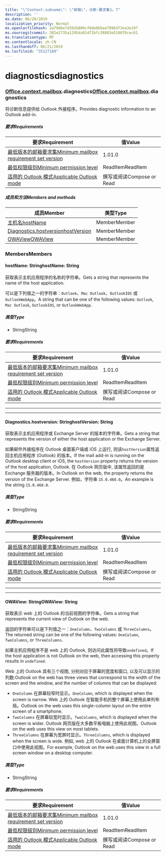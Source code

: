 ```yaml
---
title: "\"Context.subname\": \"邮箱\"。诊断-要求集1。7"
description: ''
ms.date: 06/20/2019
localization_priority: Normal
ms.openlocfilehash: 2a79dbe7d392b809cf0de0b5ee7096473ea3e197
ms.sourcegitcommit: 382e2735a1295da914f2bfc38883e518070cec61
ms.translationtype: MT
ms.contentlocale: zh-CN
ms.lasthandoff: 06/21/2019
ms.locfileid: "35127189"
---
```

# <a name="diagnostics"></a><span data-ttu-id="f2286-102">diagnostics</span><span class="sxs-lookup"><span data-stu-id="f2286-102">diagnostics</span></span>

### <a name="officeofficemdcontextofficecontextmdmailboxofficecontextmailboxmddiagnostics"></a><span data-ttu-id="f2286-103">[Office](Office.md)[.context](Office.context.md)[.mailbox](Office.context.mailbox.md).diagnostics</span><span class="sxs-lookup"><span data-stu-id="f2286-103">[Office](Office.md)[.context](Office.context.md)[.mailbox](Office.context.mailbox.md).diagnostics</span></span>

<span data-ttu-id="f2286-104">将诊断信息提供给 Outlook 外接程序。</span><span class="sxs-lookup"><span data-stu-id="f2286-104">Provides diagnostic information to an Outlook add-in.</span></span>

##### <a name="requirements"></a><span data-ttu-id="f2286-105">要求</span><span class="sxs-lookup"><span data-stu-id="f2286-105">Requirements</span></span>

|<span data-ttu-id="f2286-106">要求</span><span class="sxs-lookup"><span data-stu-id="f2286-106">Requirement</span></span>| <span data-ttu-id="f2286-107">值</span><span class="sxs-lookup"><span data-stu-id="f2286-107">Value</span></span>|
|---|---|
|[<span data-ttu-id="f2286-108">最低版本的邮箱要求集</span><span class="sxs-lookup"><span data-stu-id="f2286-108">Minimum mailbox requirement set version</span></span>](/office/dev/add-ins/reference/requirement-sets/outlook-api-requirement-sets)| <span data-ttu-id="f2286-109">1.0</span><span class="sxs-lookup"><span data-stu-id="f2286-109">1.0</span></span>|
|[<span data-ttu-id="f2286-110">最低权限级别</span><span class="sxs-lookup"><span data-stu-id="f2286-110">Minimum permission level</span></span>](/outlook/add-ins/understanding-outlook-add-in-permissions)| <span data-ttu-id="f2286-111">ReadItem</span><span class="sxs-lookup"><span data-stu-id="f2286-111">ReadItem</span></span>|
|[<span data-ttu-id="f2286-112">适用的 Outlook 模式</span><span class="sxs-lookup"><span data-stu-id="f2286-112">Applicable Outlook mode</span></span>](/outlook/add-ins/#extension-points)| <span data-ttu-id="f2286-113">撰写或阅读</span><span class="sxs-lookup"><span data-stu-id="f2286-113">Compose or Read</span></span>|

##### <a name="members-and-methods"></a><span data-ttu-id="f2286-114">成员和方法</span><span class="sxs-lookup"><span data-stu-id="f2286-114">Members and methods</span></span>

| <span data-ttu-id="f2286-115">成员</span><span class="sxs-lookup"><span data-stu-id="f2286-115">Member</span></span> | <span data-ttu-id="f2286-116">类型</span><span class="sxs-lookup"><span data-stu-id="f2286-116">Type</span></span> |
|--------|------|
| [<span data-ttu-id="f2286-117">主机名</span><span class="sxs-lookup"><span data-stu-id="f2286-117">hostName</span></span>](#hostname-string) | <span data-ttu-id="f2286-118">Member</span><span class="sxs-lookup"><span data-stu-id="f2286-118">Member</span></span> |
| [<span data-ttu-id="f2286-119">Diagnostics.hostversion</span><span class="sxs-lookup"><span data-stu-id="f2286-119">hostVersion</span></span>](#hostversion-string) | <span data-ttu-id="f2286-120">Member</span><span class="sxs-lookup"><span data-stu-id="f2286-120">Member</span></span> |
| [<span data-ttu-id="f2286-121">OWAView</span><span class="sxs-lookup"><span data-stu-id="f2286-121">OWAView</span></span>](#owaview-string) | <span data-ttu-id="f2286-122">Member</span><span class="sxs-lookup"><span data-stu-id="f2286-122">Member</span></span> |

### <a name="members"></a><span data-ttu-id="f2286-123">Members</span><span class="sxs-lookup"><span data-stu-id="f2286-123">Members</span></span>

#### <a name="hostname-string"></a><span data-ttu-id="f2286-124">hostName: String</span><span class="sxs-lookup"><span data-stu-id="f2286-124">hostName: String</span></span>

<span data-ttu-id="f2286-125">获取表示主机应用程序的名称的字符串。</span><span class="sxs-lookup"><span data-stu-id="f2286-125">Gets a string that represents the name of the host application.</span></span>

<span data-ttu-id="f2286-126">可以是下列值之一的字符串：`Outlook`、`Mac Outlook`、`OutlookIOS` 或 `OutlookWebApp`。</span><span class="sxs-lookup"><span data-stu-id="f2286-126">A string that can be one of the following values: `Outlook`, `Mac Outlook`, `OutlookIOS`, or `OutlookWebApp`.</span></span>

##### <a name="type"></a><span data-ttu-id="f2286-127">类型</span><span class="sxs-lookup"><span data-stu-id="f2286-127">Type</span></span>

*   <span data-ttu-id="f2286-128">String</span><span class="sxs-lookup"><span data-stu-id="f2286-128">String</span></span>

##### <a name="requirements"></a><span data-ttu-id="f2286-129">要求</span><span class="sxs-lookup"><span data-stu-id="f2286-129">Requirements</span></span>

|<span data-ttu-id="f2286-130">要求</span><span class="sxs-lookup"><span data-stu-id="f2286-130">Requirement</span></span>| <span data-ttu-id="f2286-131">值</span><span class="sxs-lookup"><span data-stu-id="f2286-131">Value</span></span>|
|---|---|
|[<span data-ttu-id="f2286-132">最低版本的邮箱要求集</span><span class="sxs-lookup"><span data-stu-id="f2286-132">Minimum mailbox requirement set version</span></span>](/office/dev/add-ins/reference/requirement-sets/outlook-api-requirement-sets)| <span data-ttu-id="f2286-133">1.0</span><span class="sxs-lookup"><span data-stu-id="f2286-133">1.0</span></span>|
|[<span data-ttu-id="f2286-134">最低权限级别</span><span class="sxs-lookup"><span data-stu-id="f2286-134">Minimum permission level</span></span>](/outlook/add-ins/understanding-outlook-add-in-permissions)| <span data-ttu-id="f2286-135">ReadItem</span><span class="sxs-lookup"><span data-stu-id="f2286-135">ReadItem</span></span>|
|[<span data-ttu-id="f2286-136">适用的 Outlook 模式</span><span class="sxs-lookup"><span data-stu-id="f2286-136">Applicable Outlook mode</span></span>](/outlook/add-ins/#extension-points)| <span data-ttu-id="f2286-137">撰写或阅读</span><span class="sxs-lookup"><span data-stu-id="f2286-137">Compose or Read</span></span>|

---
---

#### <a name="hostversion-string"></a><span data-ttu-id="f2286-138">Diagnostics.hostversion: String</span><span class="sxs-lookup"><span data-stu-id="f2286-138">hostVersion: String</span></span>

<span data-ttu-id="f2286-139">获取表示主机应用程序或 Exchange Server 的版本的字符串。</span><span class="sxs-lookup"><span data-stu-id="f2286-139">Gets a string that represents the version of either the host application or the Exchange Server.</span></span>

<span data-ttu-id="f2286-140">如果邮件外接程序在 Outlook 桌面客户端或 iOS 上运行, 则该`hostVersion`属性返回主机应用程序 (Outlook) 的版本。</span><span class="sxs-lookup"><span data-stu-id="f2286-140">If the mail add-in is running on the Outlook desktop client or iOS, the `hostVersion` property returns the version of the host application, Outlook.</span></span> <span data-ttu-id="f2286-141">在 Outlook 网页版中, 该属性返回的是 Exchange 服务器的版本。</span><span class="sxs-lookup"><span data-stu-id="f2286-141">In Outlook on the web, the property returns the version of the Exchange Server.</span></span> <span data-ttu-id="f2286-142">例如，字符串 `15.0.468.0`。</span><span class="sxs-lookup"><span data-stu-id="f2286-142">An example is the string `15.0.468.0`.</span></span>

##### <a name="type"></a><span data-ttu-id="f2286-143">类型</span><span class="sxs-lookup"><span data-stu-id="f2286-143">Type</span></span>

*   <span data-ttu-id="f2286-144">String</span><span class="sxs-lookup"><span data-stu-id="f2286-144">String</span></span>

##### <a name="requirements"></a><span data-ttu-id="f2286-145">要求</span><span class="sxs-lookup"><span data-stu-id="f2286-145">Requirements</span></span>

|<span data-ttu-id="f2286-146">要求</span><span class="sxs-lookup"><span data-stu-id="f2286-146">Requirement</span></span>| <span data-ttu-id="f2286-147">值</span><span class="sxs-lookup"><span data-stu-id="f2286-147">Value</span></span>|
|---|---|
|[<span data-ttu-id="f2286-148">最低版本的邮箱要求集</span><span class="sxs-lookup"><span data-stu-id="f2286-148">Minimum mailbox requirement set version</span></span>](/office/dev/add-ins/reference/requirement-sets/outlook-api-requirement-sets)| <span data-ttu-id="f2286-149">1.0</span><span class="sxs-lookup"><span data-stu-id="f2286-149">1.0</span></span>|
|[<span data-ttu-id="f2286-150">最低权限级别</span><span class="sxs-lookup"><span data-stu-id="f2286-150">Minimum permission level</span></span>](/outlook/add-ins/understanding-outlook-add-in-permissions)| <span data-ttu-id="f2286-151">ReadItem</span><span class="sxs-lookup"><span data-stu-id="f2286-151">ReadItem</span></span>|
|[<span data-ttu-id="f2286-152">适用的 Outlook 模式</span><span class="sxs-lookup"><span data-stu-id="f2286-152">Applicable Outlook mode</span></span>](/outlook/add-ins/#extension-points)| <span data-ttu-id="f2286-153">撰写或阅读</span><span class="sxs-lookup"><span data-stu-id="f2286-153">Compose or Read</span></span>|

---
---

#### <a name="owaview-string"></a><span data-ttu-id="f2286-154">OWAView: String</span><span class="sxs-lookup"><span data-stu-id="f2286-154">OWAView: String</span></span>

<span data-ttu-id="f2286-155">获取表示 web 上的 Outlook 的当前视图的字符串。</span><span class="sxs-lookup"><span data-stu-id="f2286-155">Gets a string that represents the current view of Outlook on the web.</span></span>

<span data-ttu-id="f2286-156">返回的字符串可以是下列值之一：`OneColumn`、`TwoColumns` 或 `ThreeColumns`。</span><span class="sxs-lookup"><span data-stu-id="f2286-156">The returned string can be one of the following values: `OneColumn`, `TwoColumns`, or `ThreeColumns`.</span></span>

<span data-ttu-id="f2286-157">如果主机应用程序不是 web 上的 Outlook, 则访问此属性将导致`undefined`。</span><span class="sxs-lookup"><span data-stu-id="f2286-157">If the host application is not Outlook on the web, then accessing this property results in `undefined`.</span></span>

<span data-ttu-id="f2286-158">Web 上的 Outlook 具有三个视图, 分别对应于屏幕的宽度和窗口, 以及可以显示的列数:</span><span class="sxs-lookup"><span data-stu-id="f2286-158">Outlook on the web has three views that correspond to the width of the screen and the window, and the number of columns that can be displayed:</span></span>

*   <span data-ttu-id="f2286-159">`OneColumn` 在屏幕较窄时显示。</span><span class="sxs-lookup"><span data-stu-id="f2286-159">`OneColumn`, which is displayed when the screen is narrow.</span></span> <span data-ttu-id="f2286-160">Web 上的 Outlook 在智能手机的整个屏幕上使用此单列布局。</span><span class="sxs-lookup"><span data-stu-id="f2286-160">Outlook on the web uses this single-column layout on the entire screen of a smartphone.</span></span>
*   <span data-ttu-id="f2286-161">`TwoColumns` 在屏幕较宽时显示。</span><span class="sxs-lookup"><span data-stu-id="f2286-161">`TwoColumns`, which is displayed when the screen is wider.</span></span> <span data-ttu-id="f2286-162">Outlook 网页版在大多数平板电脑上使用此视图。</span><span class="sxs-lookup"><span data-stu-id="f2286-162">Outlook on the web uses this view on most tablets.</span></span>
*   <span data-ttu-id="f2286-163">`ThreeColumns` 在屏幕为宽屏时显示。</span><span class="sxs-lookup"><span data-stu-id="f2286-163">`ThreeColumns`, which is displayed when the screen is wide.</span></span> <span data-ttu-id="f2286-164">例如, web 上的 Outlook 在桌面计算机上的全屏窗口中使用此视图。</span><span class="sxs-lookup"><span data-stu-id="f2286-164">For example, Outlook on the web uses this view in a full screen window on a desktop computer.</span></span>

##### <a name="type"></a><span data-ttu-id="f2286-165">类型</span><span class="sxs-lookup"><span data-stu-id="f2286-165">Type</span></span>

*   <span data-ttu-id="f2286-166">String</span><span class="sxs-lookup"><span data-stu-id="f2286-166">String</span></span>

##### <a name="requirements"></a><span data-ttu-id="f2286-167">要求</span><span class="sxs-lookup"><span data-stu-id="f2286-167">Requirements</span></span>

|<span data-ttu-id="f2286-168">要求</span><span class="sxs-lookup"><span data-stu-id="f2286-168">Requirement</span></span>| <span data-ttu-id="f2286-169">值</span><span class="sxs-lookup"><span data-stu-id="f2286-169">Value</span></span>|
|---|---|
|[<span data-ttu-id="f2286-170">最低版本的邮箱要求集</span><span class="sxs-lookup"><span data-stu-id="f2286-170">Minimum mailbox requirement set version</span></span>](/office/dev/add-ins/reference/requirement-sets/outlook-api-requirement-sets)| <span data-ttu-id="f2286-171">1.0</span><span class="sxs-lookup"><span data-stu-id="f2286-171">1.0</span></span>|
|[<span data-ttu-id="f2286-172">最低权限级别</span><span class="sxs-lookup"><span data-stu-id="f2286-172">Minimum permission level</span></span>](/outlook/add-ins/understanding-outlook-add-in-permissions)| <span data-ttu-id="f2286-173">ReadItem</span><span class="sxs-lookup"><span data-stu-id="f2286-173">ReadItem</span></span>|
|[<span data-ttu-id="f2286-174">适用的 Outlook 模式</span><span class="sxs-lookup"><span data-stu-id="f2286-174">Applicable Outlook mode</span></span>](/outlook/add-ins/#extension-points)| <span data-ttu-id="f2286-175">撰写或阅读</span><span class="sxs-lookup"><span data-stu-id="f2286-175">Compose or Read</span></span>|
